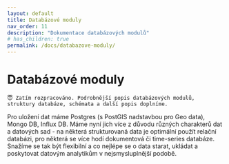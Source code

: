 ```yaml
---
layout: default
title: Databázové moduly
nav_order: 11
description: "Dokumentace databázových modulů"
# has_children: true
permalink: /docs/databazove-moduly/
---
```


# Databázové moduly

```
😇 Zatím rozpracováno. Podrobnější popis databázových modulů, struktury databáze, schémata a další popis doplníme.
```

Pro uložení dat máme Postgres (s PostGIS nadstavbou pro Geo data), Mongo DB, Influx DB. Máme nyní jich více z důvodu různých charakterů dat a datových sad - na některá strukturovaná data je optimální použít relační databázi, pro některá se více hodí dokumentová či time-series databáze. Snažíme se tak být flexibilní a co nejlépe se o data starat, ukládat a poskytovat datovým analytikům v nejsmysluplnější podobě.